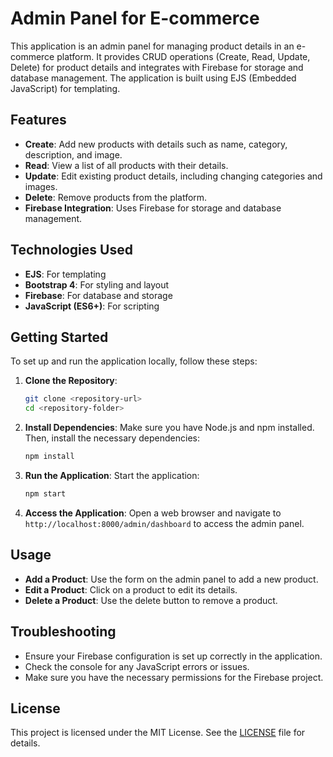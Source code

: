 # Admin Panel for E-commerce

This application is an admin panel for managing product details in an e-commerce platform. It provides CRUD operations (Create, Read, Update, Delete) for product details and integrates with Firebase for storage and database management. The application is built using EJS (Embedded JavaScript) for templating.

## Features

- **Create**: Add new products with details such as name, category, description, and image.
- **Read**: View a list of all products with their details.
- **Update**: Edit existing product details, including changing categories and images.
- **Delete**: Remove products from the platform.
- **Firebase Integration**: Uses Firebase for storage and database management.

## Technologies Used

- **EJS**: For templating
- **Bootstrap 4**: For styling and layout
- **Firebase**: For database and storage
- **JavaScript (ES6+)**: For scripting

## Getting Started

To set up and run the application locally, follow these steps:

1. **Clone the Repository**:
    ```bash
    git clone <repository-url>
    cd <repository-folder>
    ```

2. **Install Dependencies**:
    Make sure you have Node.js and npm installed. Then, install the necessary dependencies:
    ```bash
    npm install
    ```

4. **Run the Application**:
    Start the application:
    ```bash
    npm start
    ```

5. **Access the Application**:
    Open a web browser and navigate to `http://localhost:8000/admin/dashboard` to access the admin panel.

## Usage

- **Add a Product**: Use the form on the admin panel to add a new product.
- **Edit a Product**: Click on a product to edit its details.
- **Delete a Product**: Use the delete button to remove a product.

## Troubleshooting

- Ensure your Firebase configuration is set up correctly in the application.
- Check the console for any JavaScript errors or issues.
- Make sure you have the necessary permissions for the Firebase project.

## License

This project is licensed under the MIT License. See the [LICENSE](LICENSE) file for details.


